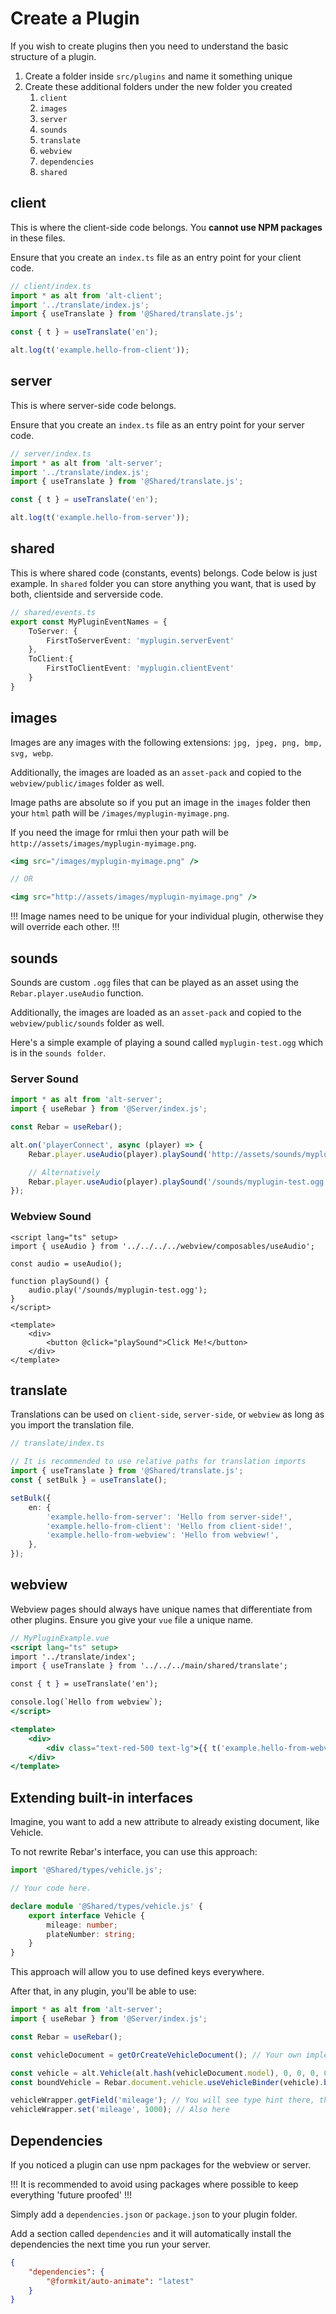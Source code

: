 # Create a Plugin

If you wish to create plugins then you need to understand the basic structure of a plugin.

1. Create a folder inside `src/plugins` and name it something unique
2. Create these additional folders under the new folder you created
    1. `client`
    2. `images`
    3. `server`
    4. `sounds`
    5. `translate`
    6. `webview`
    7. `dependencies`
    8. `shared`

## client

This is where the client-side code belongs. You **cannot use NPM packages** in these files.

Ensure that you create an `index.ts` file as an entry point for your client code.

```ts
// client/index.ts
import * as alt from 'alt-client';
import '../translate/index.js';
import { useTranslate } from '@Shared/translate.js';

const { t } = useTranslate('en');

alt.log(t('example.hello-from-client'));
```

## server

This is where server-side code belongs.

Ensure that you create an `index.ts` file as an entry point for your server code.

```ts
// server/index.ts
import * as alt from 'alt-server';
import '../translate/index.js';
import { useTranslate } from '@Shared/translate.js';

const { t } = useTranslate('en');

alt.log(t('example.hello-from-server'));
```

## shared

This is where shared code (constants, events) belongs.
Code below is just example. In `shared` folder you can store anything you want, that is used by both, clientside and serverside code. 

```ts
// shared/events.ts
export const MyPluginEventNames = {
    ToServer: {
        FirstToServerEvent: 'myplugin.serverEvent'
    },
    ToClient:{
        FirstToClientEvent: 'myplugin.clientEvent'
    }
}
```

## images

Images are any images with the following extensions: `jpg, jpeg, png, bmp, svg, webp`.

Additionally, the images are loaded as an `asset-pack` and copied to the `webview/public/images` folder as well.

Image paths are absolute so if you put an image in the `images` folder then your `html` path will be `/images/myplugin-myimage.png`.

If you need the image for rmlui then your path will be `http://assets/images/myplugin-myimage.png`.

```jsx
<img src="/images/myplugin-myimage.png" />

// OR

<img src="http://assets/images/myplugin-myimage.png" />
```

!!!
Image names need to be unique for your individual plugin, otherwise they will override each other.
!!!

## sounds

Sounds are custom `.ogg` files that can be played as an asset using the `Rebar.player.useAudio` function.

Additionally, the images are loaded as an `asset-pack` and copied to the `webview/public/sounds` folder as well.

Here's a simple example of playing a sound called `myplugin-test.ogg` which is in the `sounds folder`.

### Server Sound

```ts
import * as alt from 'alt-server';
import { useRebar } from '@Server/index.js';

const Rebar = useRebar();

alt.on('playerConnect', async (player) => {
    Rebar.player.useAudio(player).playSound('http://assets/sounds/myplugin-test.ogg');

    // Alternatively
    Rebar.player.useAudio(player).playSound('/sounds/myplugin-test.ogg');
});
```

### Webview Sound

```tsx
<script lang="ts" setup>
import { useAudio } from '../../../../webview/composables/useAudio';

const audio = useAudio();

function playSound() {
    audio.play('/sounds/myplugin-test.ogg');
}
</script>

<template>
    <div>
        <button @click="playSound">Click Me!</button>
    </div>
</template>

```

## translate

Translations can be used on `client-side`, `server-side`, or `webview` as long as you import the translation file.

```ts
// translate/index.ts

// It is recommended to use relative paths for translation imports
import { useTranslate } from '@Shared/translate.js';
const { setBulk } = useTranslate();

setBulk({
    en: {
        'example.hello-from-server': 'Hello from server-side!',
        'example.hello-from-client': 'Hello from client-side!',
        'example.hello-from-webview': 'Hello from webview!',
    },
});
```

## webview

Webview pages should always have unique names that differentiate from other plugins. Ensure you give your `vue` file a unique name.

```jsx
// MyPluginExample.vue
<script lang="ts" setup>
import '../translate/index';
import { useTranslate } from '../../../main/shared/translate';

const { t } = useTranslate('en');

console.log(`Hello from webview`);
</script>

<template>
    <div>
        <div class="text-red-500 text-lg">{{ t('example.hello-from-webview') }}</div>
    </div>
</template>
```

## Extending built-in interfaces

Imagine, you want to add a new attribute to already existing document, like Vehicle.

To not rewrite Rebar's interface, you can use this approach:

```ts /plugins/my-awesome-plugin/server/index.ts
import '@Shared/types/vehicle.js';

// Your code here.

declare module '@Shared/types/vehicle.js' {
    export interface Vehicle {
        mileage: number;
        plateNumber: string;
    }
}
```

This approach will allow you to use defined keys everywhere.

After that, in any plugin, you'll be able to use:

```ts /plugins/my-new-plugin/server/index.ts
import * as alt from 'alt-server';
import { useRebar } from '@Server/index.js';

const Rebar = useRebar();

const vehicleDocument = getOrCreateVehicleDocument(); // Your own implementation

const vehicle = alt.Vehicle(alt.hash(vehicleDocument.model), 0, 0, 0, 0, 0, 0);
const boundVehicle = Rebar.document.vehicle.useVehicleBinder(vehicle).bind(vehicleDocument);

vehicleWrapper.getField('mileage'); // You will see type hint there, that you're able to use 'mileage' and 'plateNumber'.
vehicleWrapper.set('mileage', 1000); // Also here
```

## Dependencies

If you noticed a plugin can use npm packages for the webview or server.

!!!
It is recommended to avoid using packages where possible to keep everything 'future proofed'
!!!

Simply add a `dependencies.json` or `package.json` to your plugin folder.

Add a section called `dependencies` and it will automatically install the dependencies the next time you run your server.

```json
{
    "dependencies": {
        "@formkit/auto-animate": "latest"
    }
}
```
